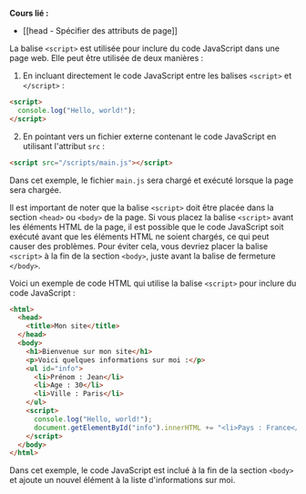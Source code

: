 **Cours lié :**
- [[head - Spécifier des attributs de page]]

La balise `<script>` est utilisée pour inclure du code JavaScript dans une page web. Elle peut être utilisée de deux manières :

1.  En incluant directement le code JavaScript entre les balises `<script>` et `</script>` :

```HTML
<script>
  console.log("Hello, world!");
</script>
```

2.  En pointant vers un fichier externe contenant le code JavaScript en utilisant l'attribut `src` :

```HTML
<script src="/scripts/main.js"></script>
```

Dans cet exemple, le fichier `main.js` sera chargé et exécuté lorsque la page sera chargée.

Il est important de noter que la balise `<script>` doit être placée dans la section `<head>` ou `<body>` de la page. Si vous placez la balise `<script>` avant les éléments HTML de la page, il est possible que le code JavaScript soit exécuté avant que les éléments HTML ne soient chargés, ce qui peut causer des problèmes. Pour éviter cela, vous devriez placer la balise `<script>` à la fin de la section `<body>`, juste avant la balise de fermeture `</body>`.

Voici un exemple de code HTML qui utilise la balise `<script>` pour inclure du code JavaScript :

```HTML
<html>
  <head>
    <title>Mon site</title>
  </head>
  <body>
    <h1>Bienvenue sur mon site</h1>
    <p>Voici quelques informations sur moi :</p>
    <ul id="info">
      <li>Prénom : Jean</li>
      <li>Age : 30</li>
      <li>Ville : Paris</li>
    </ul>
    <script>
      console.log("Hello, world!");
      document.getElementById("info").innerHTML += "<li>Pays : France</li>";
    </script>
  </body>
</html>
```

Dans cet exemple, le code JavaScript est inclué à la fin de la section `<body>` et ajoute un nouvel élément à la liste d'informations sur moi.